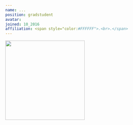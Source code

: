 ```yaml
---
name: ...
position: gradstudent
avatar: 
joined: 10_2016
affiliation: <span style="color:#FFFFFF">.<br>.</span>
---
```


<img width="250" src="{{site.baseurl}}/images/people/{{page.avatar}}" data-action="zoom">
